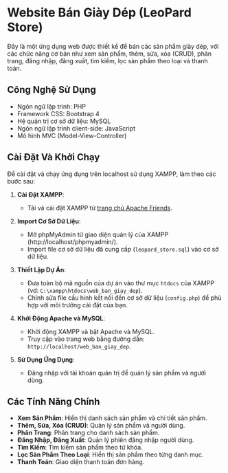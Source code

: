 # Website Bán Giày Dép (LeoPard Store)

Đây là một ứng dụng web được thiết kế để bán các sản phẩm giày dép, với các chức năng cơ bản như xem sản phẩm, thêm, sửa, xóa (CRUD), phân trang, đăng nhập, đăng xuất, tìm kiếm, lọc sản phẩm theo loại và thanh toán.

## Công Nghệ Sử Dụng

- Ngôn ngữ lập trình: PHP
- Framework CSS: Bootstrap 4
- Hệ quản trị cơ sở dữ liệu: MySQL
- Ngôn ngữ lập trình client-side: JavaScript
- Mô hình MVC (Model-View-Controller)

## Cài Đặt Và Khởi Chạy

Để cài đặt và chạy ứng dụng trên localhost sử dụng XAMPP, làm theo các bước sau:

1. **Cài Đặt XAMPP**:
   - Tải và cài đặt XAMPP từ [trang chủ Apache Friends](https://www.apachefriends.org/index.html).
   
2. **Import Cơ Sở Dữ Liệu**:
   - Mở phpMyAdmin từ giao diện quản lý của XAMPP (http://localhost/phpmyadmin/).
   - Import file cơ sở dữ liệu đã cung cấp (`leopard_store.sql`) vào cơ sở dữ liệu.

3. **Thiết Lập Dự Án**:
   - Đưa toàn bộ mã nguồn của dự án vào thư mục `htdocs` của XAMPP (vd: `C:\xampp\htdocs\web_ban_giay_dep`).
   - Chỉnh sửa file cấu hình kết nối đến cơ sở dữ liệu (`config.php`) để phù hợp với môi trường cài đặt của bạn.

4. **Khởi Động Apache và MySQL**:
   - Khởi động XAMPP và bật Apache và MySQL.
   - Truy cập vào trang web bằng đường dẫn: `http://localhost/web_ban_giay_dep`.

5. **Sử Dụng Ứng Dụng**:
   - Đăng nhập với tài khoản quản trị để quản lý sản phẩm và người dùng.

## Các Tính Năng Chính

- **Xem Sản Phẩm**: Hiển thị danh sách sản phẩm và chi tiết sản phẩm.
- **Thêm, Sửa, Xóa (CRUD)**: Quản lý sản phẩm và người dùng.
- **Phân Trang**: Phân trang cho danh sách sản phẩm.
- **Đăng Nhập, Đăng Xuất**: Quản lý phiên đăng nhập người dùng.
- **Tìm Kiếm**: Tìm kiếm sản phẩm theo từ khóa.
- **Lọc Sản Phẩm Theo Loại**: Hiển thị sản phẩm theo từng danh mục.
- **Thanh Toán**: Giao diện thanh toán đơn hàng.

